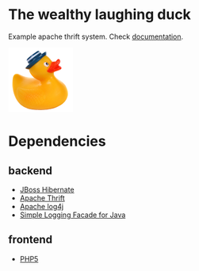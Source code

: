 The wealthy laughing duck
=========================

Example apache thrift system. Check [documentation](doc/index.md).

![wealthy laughing duck logo](doc/wealthy-laughing-duck-logo.png "wealthy laughing duck logo")

Dependencies
============

backend
-------

 * [JBoss Hibernate](http://hibernate.org/)
 * [Apache Thrift](http://archive.apache.org/dist/thrift/0.9.0/)
 * [Apache log4j](http://logging.apache.org/log4j)
 * [Simple Logging Facade for Java](http://www.slf4j.org/download.html)

frontend
--------

 * [PHP5](http://php.net/)
